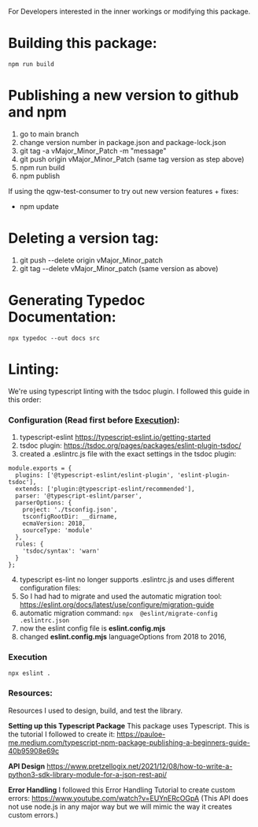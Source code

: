 For Developers interested in the inner workings or modifying this package.

# Building this package:

`npm run build`

# Publishing a new version to github and npm

1. go to main branch
2. change version number in package.json and package-lock.json
3. git tag -a vMajor_Minor_Patch -m "message"
4. git push origin vMajor_Minor_Patch (same tag version as step above)
5. npm run build
6. npm publish

If using the qgw-test-consumer to try out new version features + fixes:

- npm update

# Deleting a version tag:

1. git push --delete origin vMajor_Minor_patch
2. git tag --delete vMajor_Minor_patch (same version as above)

# Generating Typedoc Documentation:

`npx typedoc --out docs src`

# Linting:

We're using typescript linting with the tsdoc plugin.
I followed this guide in this order:

### Configuration (Read first before [Execution](#execution)):

1. typescript-eslint https://typescript-eslint.io/getting-started
2. tsdoc plugin: https://tsdoc.org/pages/packages/eslint-plugin-tsdoc/
3. created a .eslintrc.js file with the exact settings in the tsdoc plugin:

```
module.exports = {
  plugins: ['@typescript-eslint/eslint-plugin', 'eslint-plugin-tsdoc'],
  extends: ['plugin:@typescript-eslint/recommended'],
  parser: '@typescript-eslint/parser',
  parserOptions: {
    project: './tsconfig.json',
    tsconfigRootDir: __dirname,
    ecmaVersion: 2018,
    sourceType: 'module'
  },
  rules: {
    'tsdoc/syntax': 'warn'
  }
};
```

4. typescript es-lint no longer supports .eslintrc.js and uses different configuration files:
5. So I had had to migrate and used the automatic migration tool: https://eslint.org/docs/latest/use/configure/migration-guide
6. automatic migration command: `npx  @eslint/migrate-config .eslintrc.json`
7. now the eslint config file is **eslint.config.mjs**
8. changed **eslint.config.mjs** languageOptions from 2018 to 2016,

### Execution

`npx eslint .`

### Resources:

Resources I used to design, build, and test the library.

**Setting up this Typescript Package**
This package uses Typescript. This is the tutorial I followed to create it:
https://pauloe-me.medium.com/typescript-npm-package-publishing-a-beginners-guide-40b95908e69c

**API Design**
https://www.pretzellogix.net/2021/12/08/how-to-write-a-python3-sdk-library-module-for-a-json-rest-api/

**Error Handling**
I followed this Error Handling Tutorial to create custom errors:
https://www.youtube.com/watch?v=EUYnERcOGpA
(This API does not use node.js in any major way but we will mimic the way it creates custom errors.)
